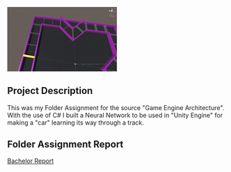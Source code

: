 <img src="https://github.com/Bsktrrl/Bsktrrl.github.io/blob/main/images/AICar/AICar.gif" width="50%"/><br>

## Project Description
This was my Folder Assignment for the source "Game Engine Architecture".<br>
With the use of C# I built a Neural Network to be used in "Unity Engine" for making a "car" learning its way through a track.

## Folder Assignment Report
<a href="https://github.com/Bsktrrl/Bsktrrl.github.io/blob/main/Attachments/Spillmotorarkitektur_Raport.pdf" class="special">Bachelor Report</a>
